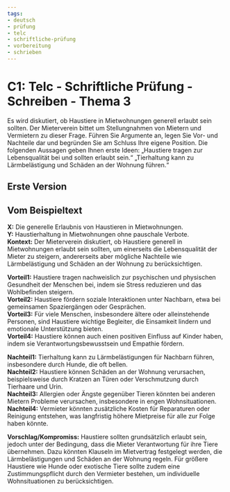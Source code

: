 ```yaml
---
tags:
- deutsch
- prüfung
- telc
- schriftliche-prüfung
- vorbereitung
- schrieben
---
```


# C1: Telc - Schriftliche Prüfung - Schreiben - Thema 3

Es wird diskutiert, ob Haustiere in Mietwohnungen generell erlaubt sein sollten. Der Mieterverein bittet um Stellungnahmen von Mietern und Vermietern zu dieser
Frage.
Führen Sie Argumente an, legen Sie Vor- und Nachteile dar und begründen Sie am Schluss Ihre eigene Position. Die folgenden Aussagen geben Ihnen erste Ideen:
„Haustiere tragen zur Lebensqualität bei und sollten erlaubt sein.“
„Tierhaltung kann zu Lärmbelästigung und Schäden an der Wohnung führen.“

## Erste Version

## Vom Beispieltext

**X:** Die generelle Erlaubnis von Haustieren in Mietwohnungen.  
**Y:** Haustierhaltung in Mietwohnungen ohne pauschale Verbote.  
**Kontext:** Der Mieterverein diskutiert, ob Haustiere generell in Mietwohnungen erlaubt sein sollten, um einerseits die Lebensqualität der Mieter zu steigern, andererseits aber mögliche Nachteile wie Lärmbelästigung und Schäden an der Wohnung zu berücksichtigen.

**Vorteil1:** Haustiere tragen nachweislich zur psychischen und physischen Gesundheit der Menschen bei, indem sie Stress reduzieren und das Wohlbefinden steigern.  
**Vorteil2:** Haustiere fördern soziale Interaktionen unter Nachbarn, etwa bei gemeinsamen Spaziergängen oder Gesprächen.  
**Vorteil3:** Für viele Menschen, insbesondere ältere oder alleinstehende Personen, sind Haustiere wichtige Begleiter, die Einsamkeit lindern und emotionale Unterstützung bieten.  
**Vorteil4:** Haustiere können auch einen positiven Einfluss auf Kinder haben, indem sie Verantwortungsbewusstsein und Empathie fördern.

**Nachteil1:** Tierhaltung kann zu Lärmbelästigungen für Nachbarn führen, insbesondere durch Hunde, die oft bellen.  
**Nachteil2:** Haustiere können Schäden an der Wohnung verursachen, beispielsweise durch Kratzen an Türen oder Verschmutzung durch Tierhaare und Urin.  
**Nachteil3:** Allergien oder Ängste gegenüber Tieren könnten bei anderen Mietern Probleme verursachen, insbesondere in engen Wohnsituationen.  
**Nachteil4:** Vermieter könnten zusätzliche Kosten für Reparaturen oder Reinigung entstehen, was langfristig höhere Mietpreise für alle zur Folge haben könnte.

**Vorschlag/Kompromiss:** Haustiere sollten grundsätzlich erlaubt sein, jedoch unter der Bedingung, dass die Mieter Verantwortung für ihre Tiere übernehmen. Dazu könnten Klauseln im Mietvertrag festgelegt werden, die Lärmbelästigungen und Schäden an der Wohnung regeln. Für größere Haustiere wie Hunde oder exotische Tiere sollte zudem eine Zustimmungspflicht durch den Vermieter bestehen, um individuelle Wohnsituationen zu berücksichtigen.
